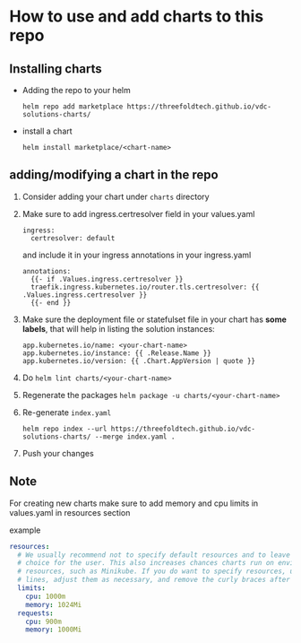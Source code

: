 # How to use and add charts to this repo

## Installing charts

-   Adding the repo to your helm 

    ```
    helm repo add marketplace https://threefoldtech.github.io/vdc-solutions-charts/
    ```
-   install a chart 

    ```
    helm install marketplace/<chart-name>
    ```

## adding/modifying a chart in the repo

1.  Consider adding your chart under `charts` directory
2.  Make sure to add ingress.certresolver field in your values.yaml
    ```
    ingress:
      certresolver: default
    ```
    and include it in your ingress annotations in your ingress.yaml
    ```
    annotations:
      {{- if .Values.ingress.certresolver }}
      traefik.ingress.kubernetes.io/router.tls.certresolver: {{ .Values.ingress.certresolver }}
      {{- end }}
    ```
3.  Make sure the deployment file or statefulset file in your chart has **some labels**, that will help in listing the solution instances:
    ```
    app.kubernetes.io/name: <your-chart-name>
    app.kubernetes.io/instance: {{ .Release.Name }}
    app.kubernetes.io/version: {{ .Chart.AppVersion | quote }}
    ```
4.  Do `helm lint charts/<your-chart-name>`
5.  Regenerate the packages `helm package -u charts/<your-chart-name>`
6.  Re-generate `index.yaml` 


    `helm repo index --url https://threefoldtech.github.io/vdc-solutions-charts/ --merge index.yaml .`

7.  Push your changes

## Note

For creating new charts make sure to add memory and cpu limits in values.yaml in resources section

example

```yaml
resources:
  # We usually recommend not to specify default resources and to leave this as a conscious
  # choice for the user. This also increases chances charts run on environments with little
  # resources, such as Minikube. If you do want to specify resources, uncomment the following
  # lines, adjust them as necessary, and remove the curly braces after 'resources:'.
  limits:
    cpu: 1000m
    memory: 1024Mi
  requests:
    cpu: 900m
    memory: 1000Mi
```
